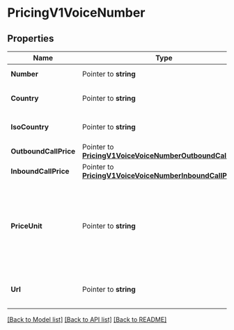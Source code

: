 # PricingV1VoiceNumber

## Properties

Name | Type | Description | Notes
------------ | ------------- | ------------- | -------------
**Number** | Pointer to **string** | The phone number. |
**Country** | Pointer to **string** | The name of the country. |
**IsoCountry** | Pointer to **string** | The [ISO country code](http://en.wikipedia.org/wiki/ISO_3166-1_alpha-2). |
**OutboundCallPrice** | Pointer to [**PricingV1VoiceVoiceNumberOutboundCallPrice**](PricingV1VoiceVoiceNumberOutboundCallPrice.md) |  |
**InboundCallPrice** | Pointer to [**PricingV1VoiceVoiceNumberInboundCallPrice**](PricingV1VoiceVoiceNumberInboundCallPrice.md) |  |
**PriceUnit** | Pointer to **string** | The currency in which prices are measured, specified in [ISO 4127](http://www.iso.org/iso/home/standards/currency_codes.htm) format (e.g. `usd`, `eur`, `jpy`). |
**Url** | Pointer to **string** | The absolute URL of the resource. |

[[Back to Model list]](../README.md#documentation-for-models) [[Back to API list]](../README.md#documentation-for-api-endpoints) [[Back to README]](../README.md)


